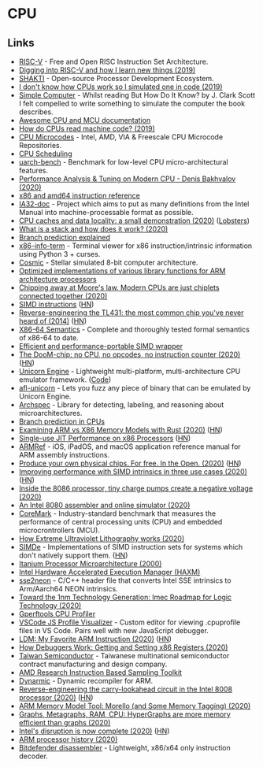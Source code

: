 # CPU

## Links

- [RISC-V](https://riscv.org/) - Free and Open RISC Instruction Set Architecture.
- [Digging into RISC-V and how I learn new things (2019)](https://blog.jessfraz.com/post/digging-into-risc-v-and-how-i-learn-new-things/)
- [SHAKTI](http://shakti.org.in/) - Open-source Processor Development Ecosystem.
- [I don't know how CPUs work so I simulated one in code (2019)](https://djhworld.github.io/post/2019/05/21/i-dont-know-how-cpus-work-so-i-simulated-one-in-code/)
- [Simple Computer](https://github.com/djhworld/simple-computer) - Whilst reading But How Do It Know? by J. Clark Scott I felt compelled to write something to simulate the computer the book describes.
- [Awesome CPU and MCU documentation](https://github.com/larsbrinkhoff/awesome-cpus)
- [How do CPUs read machine code? (2019)](https://www.youtube.com/watch?v=yl8vPW5hydQ)
- [CPU Microcodes](https://github.com/platomav/CPUMicrocodes) - Intel, AMD, VIA & Freescale CPU Microcode Repositories.
- [CPU Scheduling](https://twitter.com/b0rk/status/1215753312324157441)
- [uarch-bench](https://github.com/travisdowns/uarch-bench) - Benchmark for low-level CPU micro-architectural features.
- [Performance Analysis & Tuning on Modern CPU - Denis Bakhvalov (2020)](https://www.youtube.com/watch?v=Ho3bCIJcMcc)
- [x86 and amd64 instruction reference](https://www.felixcloutier.com/x86/)
- [IA32-doc](https://github.com/wbenny/ia32-doc) - Project which aims to put as many definitions from the Intel Manual into machine-processable format as possible.
- [CPU caches and data locality: a small demonstration (2020)](https://kaushikghose.wordpress.com/2020/01/30/cpu-caches-and-data-locality-a-small-demonstration/) ([Lobsters](https://lobste.rs/s/4m2s8f/cpu_caches_data_locality_small))
- [What is a stack and how does it work? (2020)](https://www.youtube.com/watch?v=xBjQVxVxOxc)
- [Branch prediction explained](https://stackoverflow.com/questions/11227809/why-is-processing-a-sorted-array-faster-than-processing-an-unsorted-array)
- [x86-info-term](https://github.com/zwegner/x86-info-term) - Terminal viewer for x86 instruction/intrinsic information using Python 3 + curses.
- [Cosmic](https://github.com/clbx/Cosmic) - Stellar simulated 8-bit computer architecture.
- [Optimized implementations of various library functions for ARM architecture processors](https://github.com/ARM-software/optimized-routines)
- [Chipping away at Moore's law. Modern CPUs are just chiplets connected together (2020)](https://queue.acm.org/detail.cfm?id=3388515)
- [SIMD instructions](https://opensourceweekly.org/issues/7/) ([HN](https://news.ycombinator.com/item?id=22833299))
- [Reverse-engineering the TL431: the most common chip you've never heard of (2014)](http://www.righto.com/2014/05/reverse-engineering-tl431-most-common.html) ([HN](https://news.ycombinator.com/item?id=22885819))
- [X86-64 Semantics](https://github.com/kframework/X86-64-semantics) - Complete and thoroughly tested formal semantics of x86-64 to date.
- [Efficient and performance-portable SIMD wrapper](https://github.com/google/highway)
- [The DooM-chip: no CPU, no opcodes, no instruction counter (2020)](https://twitter.com/sylefeb/status/1258808333265514497) ([HN](https://news.ycombinator.com/item?id=23123782))
- [Unicorn Engine](https://www.unicorn-engine.org/) - Lightweight multi-platform, multi-architecture CPU emulator framework. ([Code](https://github.com/unicorn-engine/unicorn))
- [afl-unicorn](https://github.com/Battelle/afl-unicorn) - Lets you fuzz any piece of binary that can be emulated by Unicorn Engine.
- [Archspec](https://github.com/archspec/archspec) - Library for detecting, labeling, and reasoning about microarchitectures.
- [Branch prediction in CPUs](https://danluu.com/branch-prediction/)
- [Examining ARM vs X86 Memory Models with Rust (2020)](https://www.nickwilcox.com/blog/arm_vs_x86_memory_model/) ([HN](https://news.ycombinator.com/item?id=23659037))
- [Single-use JIT Performance on x86 Processors](https://github.com/animetosho/jit_smc_test) ([HN](https://news.ycombinator.com/item?id=23711449))
- [ARMRef](https://github.com/evilpenguin/ARMRef) - iOS, iPadOS, and macOS application reference manual for ARM assembly instructions.
- [Produce your own physical chips. For free. In the Open. (2020)](https://fossi-foundation.org/2020/06/30/skywater-pdk) ([HN](https://news.ycombinator.com/item?id=23755693))
- [Improving performance with SIMD intrinsics in three use cases (2020)](https://stackoverflow.blog/2020/07/08/improving-performance-with-simd-intrinsics-in-three-use-cases/) ([HN](https://news.ycombinator.com/item?id=23772302))
- [Inside the 8086 processor, tiny charge pumps create a negative voltage (2020)](http://www.righto.com/2020/07/inside-8086-processor-tiny-charge-pumps.html)
- [An Intel 8080 assembler and online simulator (2020)](https://eli.thegreenplace.net/2020/an-intel-8080-assembler-and-online-simulator/)
- [CoreMark](https://github.com/eembc/coremark) - Industry-standard benchmark that measures the performance of central processing units (CPU) and embedded microcrontrollers (MCU).
- [How Extreme Ultraviolet Lithography works (2020)](https://www.youtube.com/watch?v=z6c3vzIGo9o)
- [SIMDe](https://github.com/simd-everywhere/simde) - Implementations of SIMD instruction sets for systems which don't natively support them. ([HN](https://news.ycombinator.com/item?id=24048562))
- [Itanium Processor Microarchitecture (2000)](http://www.cs.binghamton.edu/~dima/cs522_05/itanium.pdf)
- [Intel Hardware Accelerated Execution Manager (HAXM)](https://github.com/intel/haxm)
- [sse2neon](https://github.com/DLTcollab/sse2neon) - C/C++ header file that converts Intel SSE intrinsics to Arm/Aarch64 NEON intrinsics.
- [Toward the 1nm Technology Generation: Imec Roadmap for Logic Technology (2020)](https://www.imec-int.com/en/articles/view-logic-technology-roadmap)
- [Gperftools CPU Profiler](https://gperftools.github.io/gperftools/cpuprofile.html)
- [VSCode JS Profile Visualizer](https://github.com/microsoft/vscode-js-profile-visualizer) - Custom editor for viewing .cpuprofile files in VS Code. Pairs well with new JavaScript debugger.
- [LDM: My Favorite ARM Instruction (2020)](https://keleshev.com/ldm-my-favorite-arm-instruction/) ([HN](https://news.ycombinator.com/item?id=24785357))
- [How Debuggers Work: Getting and Setting x86 Registers (2020)](https://www.moritz.systems/blog/how-debuggers-work-getting-and-setting-x86-registers-part-1/)
- [Taiwan Semiconductor](https://www.taiwansemi.com/) - Taiwanese multinational semiconductor contract manufacturing and design company.
- [AMD Research Instruction Based Sampling Toolkit](https://github.com/jlgreathouse/AMD_IBS_Toolkit)
- [Dynarmic](https://github.com/MerryMage/dynarmic) - Dynamic recompiler for ARM.
- [Reverse-engineering the carry-lookahead circuit in the Intel 8008 processor (2020)](http://www.righto.com/2020/11/reverse-engineering-carry-lookahead.html) ([HN](https://news.ycombinator.com/item?id=25029484))
- [ARM Memory Model Tool: Morello (and Some Memory Tagging) (2020)](https://community.arm.com/developer/ip-products/processors/b/processors-ip-blog/posts/memory-model-tool-morello-and-some-memory-tagging)
- [Graphs, Metagraphs, RAM, CPU: HyperGraphs are more memory efficient than graphs (2020)](https://github.com/opencog/atomspace/blob/master/opencog/sheaf/docs/ram-cpu.pdf)
- [Intel's disruption is now complete (2020)](https://jamesallworth.medium.com/intels-disruption-is-now-complete-d4fa771f0f2c) ([HN](https://news.ycombinator.com/item?id=25092721))
- [ARM processor history (2020)](https://twitter.com/kenshirriff/status/1327021630636212224)
- [Bitdefender disassembler](https://github.com/bitdefender/bddisasm) - Lightweight, x86/x64 only instruction decoder.
